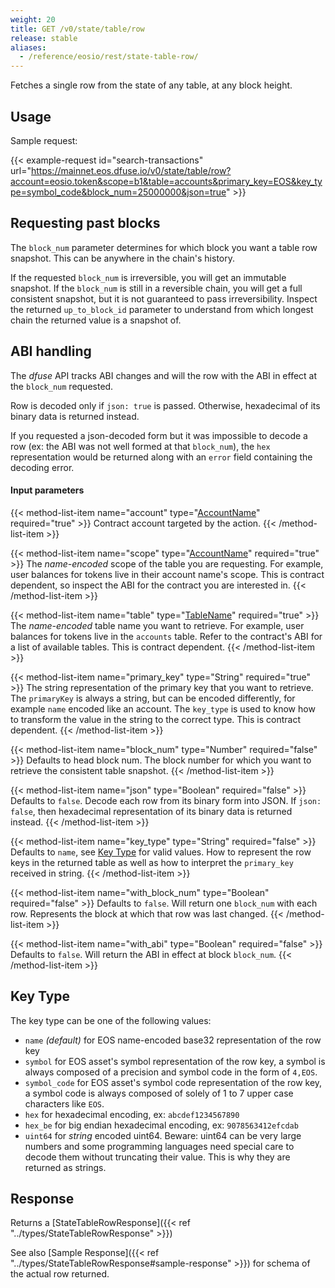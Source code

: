 ```yaml
---
weight: 20
title: GET /v0/state/table/row
release: stable
aliases:
  - /reference/eosio/rest/state-table-row/
---
```


Fetches a single row from the state of any table, at any block height.

## Usage

Sample request:

{{< example-request id="search-transactions" url="https://mainnet.eos.dfuse.io/v0/state/table/row?account=eosio.token&scope=b1&table=accounts&primary_key=EOS&key_type=symbol_code&block_num=25000000&json=true" >}}

## Requesting past blocks

The `block_num` parameter determines for which block you want a table row snapshot. This can be anywhere in the chain's history.

If the requested `block_num` is irreversible, you will get an immutable snapshot.  If the `block_num` is still in a reversible chain, you will get a full consistent snapshot, but it is not guaranteed to pass irreversibility. Inspect the returned `up_to_block_id` parameter to understand from which longest chain the returned value is a snapshot of.


## ABI handling

The _dfuse_ API tracks ABI changes and will the row with the ABI in effect at the `block_num` requested.

Row is decoded only if `json: true` is passed. Otherwise, hexadecimal of its binary data is returned instead.

If you requested a json-decoded form but it was impossible to decode a row (ex: the ABI was not well formed at that `block_num`), the `hex` representation would be returned along with an `error` field containing the decoding error.

#### Input parameters

{{< method-list-item name="account" type="[AccountName](/eosio/public-apis/reference/types/accountname)" required="true" >}}
  Contract account targeted by the action.
{{< /method-list-item >}}

{{< method-list-item name="scope" type="[AccountName](/eosio/public-apis/reference/types/accountname)" required="true" >}}
  The _name-encoded_ scope of the table you are requesting.  For example, user balances for tokens live in their account name's scope. This is contract dependent, so inspect the ABI for the contract you are interested in.
{{< /method-list-item >}}

{{< method-list-item name="table" type="[TableName](/eosio/public-apis/reference/types/tablename)" required="true" >}}
  The _name-encoded_ table name you want to retrieve.  For example, user balances for tokens live in the `accounts` table.  Refer to the contract's ABI for a list of available tables.  This is contract dependent.
{{< /method-list-item >}}

{{< method-list-item name="primary_key" type="String" required="true" >}}
  The string representation of the primary key that you want to retrieve. The `primaryKey` is always a string, but can be encoded differently, for example `name` encoded like an account. The `key_type` is used to know how to transform the value in the string to the correct type. This is contract dependent.
{{< /method-list-item >}}

{{< method-list-item name="block_num" type="Number" required="false" >}}
  Defaults to head block num. The block number for which you want to retrieve the consistent table snapshot.
{{< /method-list-item >}}

{{< method-list-item name="json" type="Boolean" required="false" >}}
  Defaults to `false`. Decode each row from its binary form into JSON. If `json: false`, then hexadecimal representation of its binary data is returned instead.
{{< /method-list-item >}}

{{< method-list-item name="key_type" type="String" required="false" >}}
  Defaults to `name`, see [Key Type](#key-type) for valid values. How to represent the row keys in the returned table as well as how to interpret the `primary_key` received in string.
{{< /method-list-item >}}

{{< method-list-item name="with_block_num" type="Boolean" required="false" >}}
  Defaults to `false`. Will return one `block_num` with each row. Represents the block at which that row was last changed.
{{< /method-list-item >}}

{{< method-list-item name="with_abi" type="Boolean" required="false" >}}
  Defaults to `false`. Will return the ABI in effect at block `block_num`.
{{< /method-list-item >}}

<!---
FIXME: This KeyType is duplicated from `get-state-tables-scopes.md` and `get-state-table.md`
-->

## Key Type

The key type can be one of the following values:

 * `name` _(default)_ for EOS name-encoded base32 representation of the row key
 * `symbol` for EOS asset's symbol representation of the row key, a symbol is always composed
   of a precision and symbol code in the form of `4,EOS`.
 * `symbol_code` for EOS asset's symbol code representation of the row key, a symbol code is always composed
   of solely of 1 to 7 upper case characters like `EOS`.
 * `hex` for hexadecimal encoding, ex: `abcdef1234567890`
 * `hex_be` for big endian hexadecimal encoding, ex: `9078563412efcdab`
 * `uint64` for *string* encoded uint64. Beware: uint64 can be very large numbers and some programming languages need special care to decode them without truncating their value. This is why they are returned as strings.

## Response

Returns a [StateTableRowResponse]({{< ref "../types/StateTableRowResponse" >}})

See also [Sample Response]({{< ref "../types/StateTableRowResponse#sample-response" >}}) for schema of the actual row returned.
